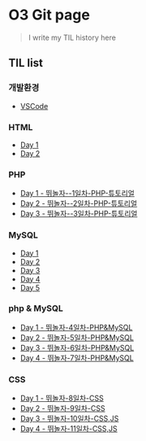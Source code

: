 # O3 Git page

> I  write my TIL history here

## **TIL list**

### 개발환경
  - [VSCode](./환경설정.md)
### HTML
  - [Day 1]()
  - [Day 2]()

### PHP
  - [Day 1 - 뛰놀자--1일차-PHP-튜토리얼](./뛰놀자--1일차-PHP-튜토리얼.md)
  - [Day 2 - 뛰놀자--2일차-PHP-튜토리얼](./뛰놀자--2일차-PHP-튜토리얼.md)
  - [Day 3 - 뛰놀자--3일차-PHP-튜토리얼](./뛰놀자--3일차-PHP-튜토리얼.md)

### MySQL
  - [Day 1]()
  - [Day 2]()
  - [Day 3]()
  - [Day 4]()
  - [Day 5]()

### php & MySQL
  - [Day 1 - 뛰놀자-4일차-PHP&MySQL](./뛰놀자-4일차-PHP&MySQL.md)
  - [Day 2 - 뛰놀자-5일차-PHP&MySQL](./뛰놀자-5일차-PHP&MySQL.md)
  - [Day 3 - 뛰놀자-6일차-PHP&MySQL](./뛰놀자-6일차-PHP&MySQL.md)
  - [Day 4 - 뛰놀자-7일차-PHP&MySQL](./뛰놀자-7일차-PHP&MySQL.md)


### CSS
 - [Day 1 - 뛰놀자-8일차-CSS](./뛰놀자-8일차-CSS.md)
 - [Day 2 - 뛰놀자-9일차-CSS](./뛰놀자-9일차-CSS.md)
 - [Day 3 - 뛰놀자-10일차-CSS,JS](./뛰놀자-10일차-CSS,JS.md)
 - [Day 4 - 뛰놀자-11일차-CSS,JS](./뛰놀자-11일차-CSS,JS.md)

